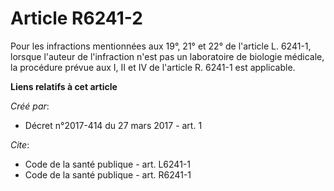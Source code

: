 # Article R6241-2

Pour les infractions mentionnées aux 19°, 21° et 22° de l'article L. 6241-1, lorsque l'auteur de l'infraction n'est pas un
laboratoire de biologie médicale, la procédure prévue aux I, II et IV de l'article R. 6241-1 est applicable.

**Liens relatifs à cet article**

_Créé par_:

  - Décret n°2017-414 du 27 mars 2017 - art. 1

_Cite_:

  - Code de la santé publique - art. L6241-1
  - Code de la santé publique - art. R6241-1
